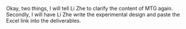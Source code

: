 Okay, two things, I will tell Li Zhe to clarify the content of MTG again. Secondly, I will have Li Zhe write the experimental design and paste the Excel link into the deliverables.
